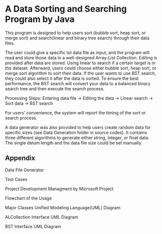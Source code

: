 
# A Data Sorting and Searching Program by Java

This program is designed to help users sort (bubble sort, heap sort, or merge sort) and search(linear and binary tree search) through their data files. 

The user could give a specific txt data file as input, and the program will read and store those data in a well-designed Array-List Collection. Editing is provided after data are stored. Using linear to search if a certain target is in the dataset. Afterward, users could choose either bubble sort, heap sort, or merge sort algorithm to sort their data. If the user wants to use BST search, they could also select it after the data is sorted. To ensure the best performance, the BST search will convert your data to a balanced binary search tree and then execute the search process.

Processing Steps:
Entering data file → Editing the data → Linear search → Sort data → BST search

For users' convenience, the system will report the timing of the sort or search process.

A data generator was also provided to help users create random data for specific sizes (see Data Generation folder in source codes). It contains three different algorithms to generate either string, integer, or float data. The single datum length and the data file size could be set manually.


## Appendix

Data File Generator

Test Cases

Project Development Managment by Microsoft Project

Flowchart of the Usage

Major Classes Unified Modeling Language(UML) Diagram

ALCollection Interface UML Diagram

BST Interface UML Diagram


